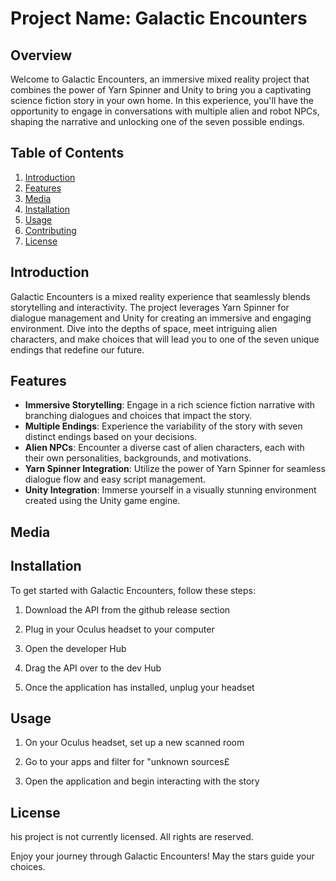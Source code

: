 # Project Name: Galactic Encounters

## Overview

Welcome to Galactic Encounters, an immersive mixed reality project that combines the power of Yarn Spinner and Unity to bring you a captivating science fiction story in your own home. In this experience, you'll have the opportunity to engage in conversations with multiple alien and robot NPCs, shaping the narrative and unlocking one of the seven possible endings.

## Table of Contents
1. [Introduction](#introduction)
2. [Features](#features)
3. [Media](#media)
4. [Installation](#installation)
5. [Usage](#usage)
6. [Contributing](#contributing)
7. [License](#license)

## Introduction

Galactic Encounters is a mixed reality experience that seamlessly blends storytelling and interactivity. The project leverages Yarn Spinner for dialogue management and Unity for creating an immersive and engaging environment. Dive into the depths of space, meet intriguing alien characters, and make choices that will lead you to one of the seven unique endings that redefine our future.

## Features

- **Immersive Storytelling**: Engage in a rich science fiction narrative with branching dialogues and choices that impact the story.
- **Multiple Endings**: Experience the variability of the story with seven distinct endings based on your decisions.
- **Alien NPCs**: Encounter a diverse cast of alien characters, each with their own personalities, backgrounds, and motivations.
- **Yarn Spinner Integration**: Utilize the power of Yarn Spinner for seamless dialogue flow and easy script management.
- **Unity Integration**: Immerse yourself in a visually stunning environment created using the Unity game engine.

## Media

## Installation

To get started with Galactic Encounters, follow these steps:

1. Download the API from the github release section

2. Plug in your Oculus headset to your computer

3. Open the developer Hub

4. Drag the API over to the dev Hub

5. Once the application has installed, unplug your headset

## Usage

1. On your Oculus headset, set up a new scanned room

2. Go to your apps and filter for "unknown sources£

3. Open the application and begin interacting with the story

## License

his project is not currently licensed. All rights are reserved.

Enjoy your journey through Galactic Encounters! May the stars guide your choices.

